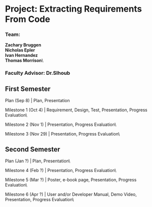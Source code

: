 # Project: Extracting Requirements From Code

### Team:
**Zachary Bruggen**\
**Nicholas Epler**\
**Ivan Hernandez**\
**Thomas Morrison**\

### Faculty Advisor: Dr.Slhoub

## First Semester
Plan (Sep 8) |	Plan, Presentation 

Milestone 1 (Oct 4) |	Requirement, Design, Test, Presentation, Progress Evaluation\

Milestone 2 (Nov 1) |	Presentation, Progress Evaluation\

Milestone 3 (Nov 29) |	Presentation, Progress Evaluation\

## Second Semester
Plan (Jan ?) |	Plan, Presentation\

Milestone 4 (Feb ?) |	Presentation, Progress Evaluation\

Milestone 5 (Mar ?) |	Poster, e-book page, Presentation, Progress Evaluation\

Milestone 6 (Apr ?) |	User and/or Developer Manual, Demo Video, Presentation, Progress Evaluation\



